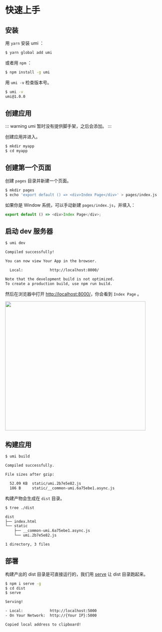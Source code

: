 # 快速上手

## 安装

用 `yarn` 安装 umi ：

```bash
$ yarn global add umi
```

或者用 `npm` ：

```bash
$ npm install -g umi
```

用 `umi -v` 检查版本号。

```bash
$ umi -v
umi@1.0.0
```

## 创建应用

::: warning
umi 暂时没有提供脚手架，之后会添加。
:::

创建应用并进入。

```bash
$ mkdir myapp
$ cd myapp
```

## 创建第一个页面

创建 `pages` 目录并新建一个页面。

```bash
$ mkdir pages
$ echo 'export default () => <div>Index Page</div>' > pages/index.js
```

如果你是 Window 系统，可以手动新建 `pages/index.js`，并填入：

```js
export default () => <div>Index Page</div>;
```

## 启动 dev 服务器

```bash
$ umi dev

Compiled successfully!

You can now view Your App in the browser.

  Local:            http://localhost:8000/

Note that the development build is not optimized.
To create a production build, use npm run build.
```

然后在浏览器中打开 [http://localhost:8000/](http://localhost:8000/)，你会看到 `Index Page` 。

<img src="https://gw.alipayobjects.com/zos/rmsportal/vyNMAXgHZhEHNBisqUcY.png" width="450" height="414" style="margin-left:0;" />

## 构建应用

```bash
$ umi build

Compiled successfully.

File sizes after gzip:

  52.09 KB  static/umi.2b7e5e82.js
  186 B     static/__common-umi.6a75ebe1.async.js
```

构建产物会生成在 `dist` 目录。

```bash
$ tree ./dist

dist
├── index.html
└── static
    ├── __common-umi.6a75ebe1.async.js
    └── umi.2b7e5e82.js

1 directory, 3 files
```

## 部署

构建产出的 dist 目录是可直接运行的，我们用 [serve](https://github.com/zeit/serve) 让 dist 目录跑起来。

```bash
$ npm i serve -g
$ cd dist
$ serve

Serving!

- Local:            http://localhost:5000   
- On Your Network:  http://{Your IP}:5000

Copied local address to clipboard!
```
